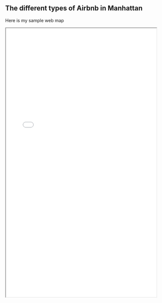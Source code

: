 ## The different types of Airbnb in Manhattan

Here is my sample web map


<iframe src= "Airbnb_Data.html" height= "855" width= "95%"></iframe>
